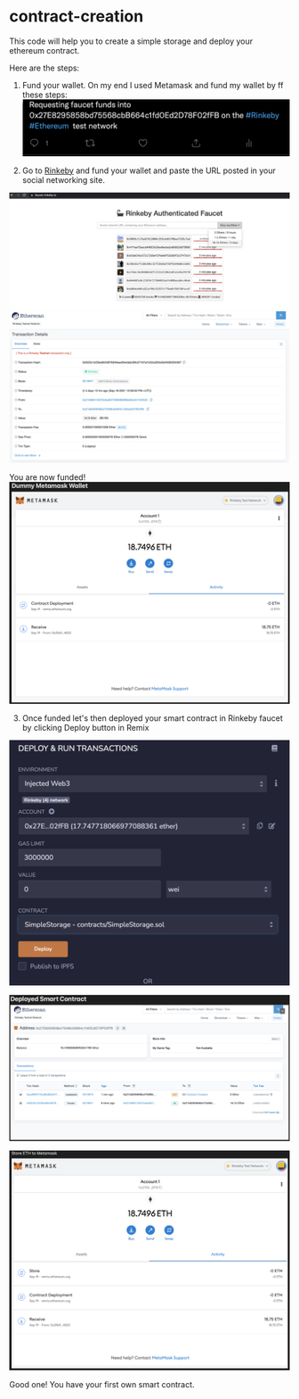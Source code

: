 # contract-creation

This code will help you to create a simple storage and deploy your ethereum contract. 

Here are the steps:
1) Fund your wallet. On my end I used Metamask and fund my wallet by ff  these steps:
![Funding Account](img/funding_your_account.png)

2) Go to [Rinkeby](https://faucet.rinkeby.io/) and fund your wallet and paste the URL posted in your social networking site.

![Funding Rinkeby](img/fund_me_faucet_rinkeby.png)
![Funding Rinkeby Successful](img/funding_successful.png)

You are now funded!
![Funding Successful](img/fund_my_dummy_account.png)

3) Once funded let's then deployed your smart contract in Rinkeby faucet by clicking Deploy button in Remix

![Deploy](img/deploy.png)

![Deployed Contract](img/deployed_contract.png)

![Funding Successful](img/stored_metamask_wallet.png)

Good one! You have your first own smart contract.
